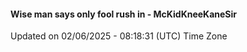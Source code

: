 #### Wise man says only fool rush in - McKidKneeKaneSir
Updated on 02/06/2025 - 08:18:31 (UTC) Time Zone
